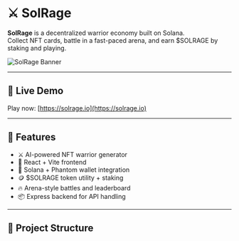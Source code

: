 # ⚔️ SolRage

**SolRage** is a decentralized warrior economy built on Solana.  
Collect NFT cards, battle in a fast-paced arena, and earn $SOLRAGE by staking and playing.

![SolRage Banner](https://your-cdn-link.com/banner.png) <!-- Optional image -->

---

## 🚀 Live Demo

Play now: [https://solrage.io](https://solrage.io)

---

## 🧱 Features

- ⚔️ AI-powered NFT warrior generator
- 🧠 React + Vite frontend
- 🔗 Solana + Phantom wallet integration
- 🪙 $SOLRAGE token utility + staking
- 🔥 Arena-style battles and leaderboard
- 📦 Express backend for API handling

---

## 📂 Project Structure

